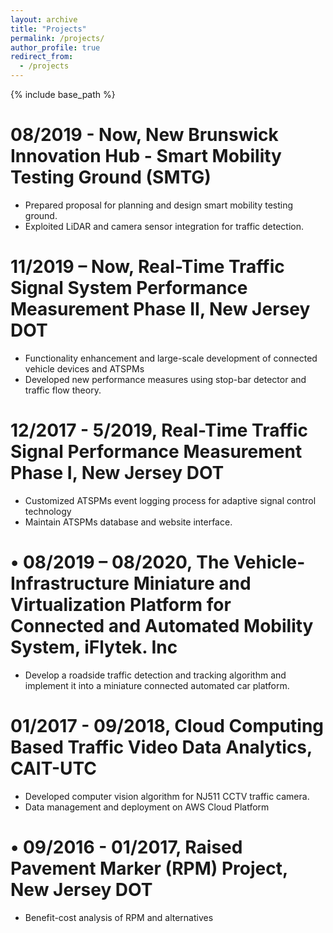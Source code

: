 ```yaml
---
layout: archive
title: "Projects"
permalink: /projects/
author_profile: true
redirect_from:
  - /projects
---
```


{% include base_path %}

08/2019 - Now, New Brunswick Innovation Hub - Smart Mobility Testing Ground (SMTG)
======
* Prepared proposal for planning and design smart mobility testing ground.
* Exploited LiDAR and camera sensor integration for traffic detection. 

11/2019 – Now, Real-Time Traffic Signal System Performance Measurement Phase II, New Jersey DOT
======
* Functionality enhancement and large-scale development of connected vehicle devices and ATSPMs
* Developed new performance measures using stop-bar detector and traffic flow theory.

12/2017 - 5/2019, Real-Time Traffic Signal Performance Measurement Phase Ⅰ, New Jersey DOT
======
* Customized ATSPMs event logging process for adaptive signal control technology
* Maintain ATSPMs database and website interface.

• 08/2019 – 08/2020, The Vehicle-Infrastructure Miniature and Virtualization Platform for Connected and Automated Mobility System, iFlytek. Inc
======
* Develop a roadside traffic detection and tracking algorithm and implement it into a miniature connected automated car platform.

01/2017 - 09/2018, Cloud Computing Based Traffic Video Data Analytics, CAIT-UTC
======
* Developed computer vision algorithm for NJ511 CCTV traffic camera. 
* Data management and deployment on AWS Cloud Platform

• 09/2016 - 01/2017, Raised Pavement Marker (RPM) Project, New Jersey DOT
======
* Benefit-cost analysis of RPM and alternatives

